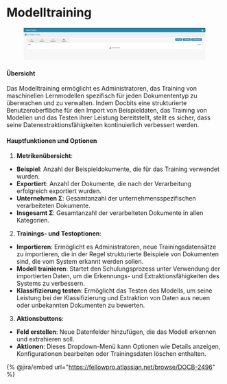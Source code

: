 # Modelltraining

<figure><img src="../../../../.gitbook/assets/Bildschirmfoto 2024-05-08 um 09.07.01.png" alt=""><figcaption></figcaption></figure>

#### Übersicht

Das Modelltraining ermöglicht es Administratoren, das Training von maschinellen Lernmodellen spezifisch für jeden Dokumententyp zu überwachen und zu verwalten. Indem Docbits eine strukturierte Benutzeroberfläche für den Import von Beispieldaten, das Training von Modellen und das Testen ihrer Leistung bereitstellt, stellt es sicher, dass seine Datenextraktionsfähigkeiten kontinuierlich verbessert werden.

#### Hauptfunktionen und Optionen

1. **Metrikenübersicht**:
* **Beispiel**: Anzahl der Beispieldokumente, die für das Training verwendet wurden.
* **Exportiert**: Anzahl der Dokumente, die nach der Verarbeitung erfolgreich exportiert wurden.
* **Unternehmen Σ**: Gesamtanzahl der unternehmensspezifischen verarbeiteten Dokumente.
* **Insgesamt Σ**: Gesamtanzahl der verarbeiteten Dokumente in allen Kategorien.
2. **Trainings- und Testoptionen**:
* **Importieren**: Ermöglicht es Administratoren, neue Trainingsdatensätze zu importieren, die in der Regel strukturierte Beispiele von Dokumenten sind, die vom System erkannt werden sollen.
* **Modell trainieren**: Startet den Schulungsprozess unter Verwendung der importierten Daten, um die Erkennungs- und Extraktionsfähigkeiten des Systems zu verbessern.
* **Klassifizierung testen**: Ermöglicht das Testen des Modells, um seine Leistung bei der Klassifizierung und Extraktion von Daten aus neuen oder unbekannten Dokumenten zu bewerten.
3. **Aktionsbuttons**:
* **Feld erstellen**: Neue Datenfelder hinzufügen, die das Modell erkennen und extrahieren soll.
* **Aktionen**: Dieses Dropdown-Menü kann Optionen wie Details anzeigen, Konfigurationen bearbeiten oder Trainingsdaten löschen enthalten.

{% @jira/embed url="https://fellowpro.atlassian.net/browse/DOCB-2496" %}
